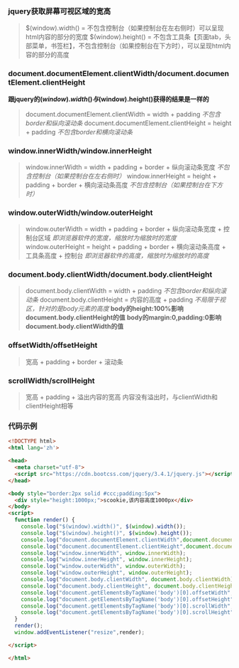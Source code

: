 ### jquery获取屏幕可视区域的宽高
> $(window).width() = 不包含控制台（如果控制台在左右侧时）可以呈现html内容的部分的宽度
> $(window).height() = 不包含工具条【页面tab，头部菜单，书签栏】，不包含控制台（如果控制台在下方时），可以呈现html内容的部分的高度

### document.documentElement.clientWidth/document.documentElement.clientHeight
**跟jquery的$(window).width()与$(window).height()获得的结果是一样的**
> document.documentElement.clientWidth = width + padding  *不包含border和纵向滚动条*
> document.documentElement.clientHeight = height + padding  *不包含border和横向滚动条*

### window.innerWidth/window.innerHeight
> window.innerWidth = width + padding + border + 纵向滚动条宽度  *不包含控制台（如果控制台在左右侧时）*
> window.innerHeight = height + padding + border + 横向滚动条高度  *不包含控制台（如果控制台在下方时）*

### window.outerWidth/window.outerHeight
> window.outerWidth = width + padding + border + 纵向滚动条宽度 + 控制台区域  *即浏览器软件的宽度，缩放时为缩放时的宽度*
> window.outerHeight = height + padding + border + 横向滚动条高度 + 工具条高度 + 控制台 *即浏览器软件的高度，缩放时为缩放时的高度*
 
### document.body.clientWidth/document.body.clientHeight
> document.body.clientWidth = width + padding *不包含border和纵向滚动条*
> document.body.clientHeight = 内容的高度 + padding *不局限于视区，针对的是body元素的高度*
**body的height:100%影响document.body.clientHeight的值**
**body的margin:0,padding:0影响document.body.clientWidth的值**

### offsetWidth/offsetHeight
> 宽高 + padding + border + 滚动条

### scrollWidth/scrollHeight
> 宽高 + padding + 溢出内容的宽高
> 内容没有溢出时，与clientWidth和clientHeight相等

### 代码示例
```html
<!DOCTYPE html>
<html lang='zh'>

<head>
  <meta charset="utf-8">
  <script src="https://cdn.bootcss.com/jquery/3.4.1/jquery.js"></script>
</head>

<body style="border:2px solid #ccc;padding:5px">
  <div style="height:1000px;">scookie,该内容高度1000px</div>
</body>
<script>
  function render() {
    console.log("$(window).width()", $(window).width());
    console.log("$(window).height()", $(window).height());
    console.log("document.documentElement.clientWidth",document.documentElement.clientWidth);
    console.log("document.documentElement.clientHeight",document.documentElement.clientHeight);
    console.log("window.innerWidth", window.innerWidth);
    console.log("window.innerHeight", window.innerHeight);
    console.log("window.outerWidth", window.outerWidth);
    console.log("window.outerHeight", window.outerHeight);
    console.log("document.body.clientWidth", document.body.clientWidth);
    console.log("document.body.clientHeight", document.body.clientHeight);
    console.log("document.getElementsByTagName('body')[0].offsetWidth", document.getElementsByTagName('body')[0].offsetWidth);
    console.log("document.getElementsByTagName('body')[0].offsetHeight", document.getElementsByTagName('body')[0].offsetHeight);
    console.log("document.getElementsByTagName('body')[0].scrollWidth", document.getElementsByTagName('body')[0].scrollWidth);
    console.log("document.getElementsByTagName('body')[0].scrollHeight", document.getElementsByTagName('body')[0].scrollHeight);
  }
  render();
  window.addEventListener("resize",render);

</script>

</html>
```